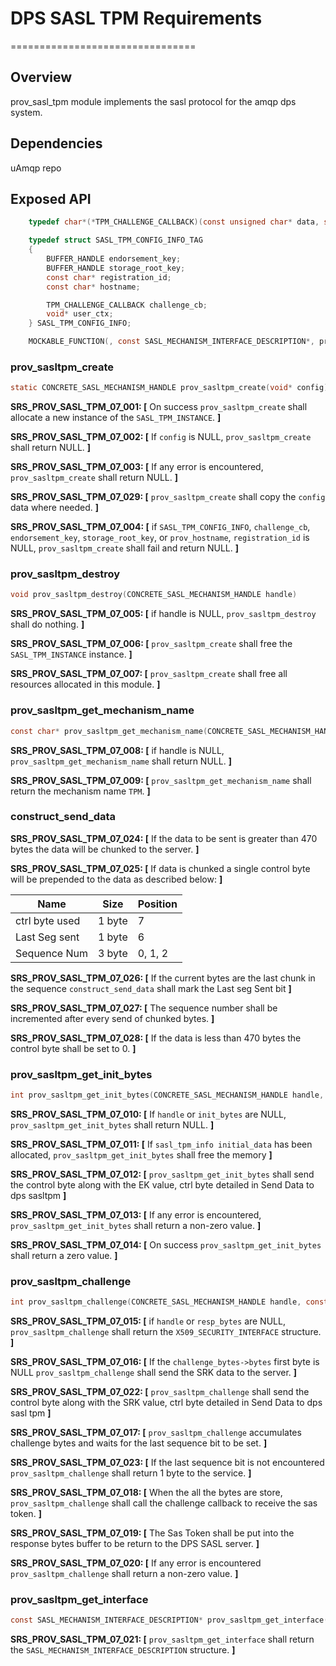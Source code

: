 # DPS SASL TPM Requirements

================================

## Overview

prov_sasl_tpm module implements the sasl protocol for the amqp dps system.

## Dependencies

uAmqp repo

## Exposed API

```c
    typedef char*(*TPM_CHALLENGE_CALLBACK)(const unsigned char* data, size_t length, void* user_ctx);

    typedef struct SASL_TPM_CONFIG_INFO_TAG
    {
        BUFFER_HANDLE endorsement_key;
        BUFFER_HANDLE storage_root_key;
        const char* registration_id;
        const char* hostname;

        TPM_CHALLENGE_CALLBACK challenge_cb;
        void* user_ctx;
    } SASL_TPM_CONFIG_INFO;

    MOCKABLE_FUNCTION(, const SASL_MECHANISM_INTERFACE_DESCRIPTION*, prov_sasltpm_get_interface);
```

### prov_sasltpm_create

```c
static CONCRETE_SASL_MECHANISM_HANDLE prov_sasltpm_create(void* config)
```

**SRS_PROV_SASL_TPM_07_001: [** On success `prov_sasltpm_create` shall allocate a new instance of the `SASL_TPM_INSTANCE`. **]**

**SRS_PROV_SASL_TPM_07_002: [** If `config` is NULL, `prov_sasltpm_create` shall return NULL. **]**

**SRS_PROV_SASL_TPM_07_003: [** If any error is encountered, `prov_sasltpm_create` shall return NULL. **]**

**SRS_PROV_SASL_TPM_07_029: [** `prov_sasltpm_create` shall copy the `config` data where needed. **]**

**SRS_PROV_SASL_TPM_07_004: [** if `SASL_TPM_CONFIG_INFO`, `challenge_cb`, `endorsement_key`, `storage_root_key`, or `prov_hostname`, `registration_id` is NULL, `prov_sasltpm_create` shall fail and return NULL. **]**

### prov_sasltpm_destroy

```c
void prov_sasltpm_destroy(CONCRETE_SASL_MECHANISM_HANDLE handle)
```

**SRS_PROV_SASL_TPM_07_005: [** if handle is NULL, `prov_sasltpm_destroy` shall do nothing. **]**

**SRS_PROV_SASL_TPM_07_006: [** `prov_sasltpm_create` shall free the `SASL_TPM_INSTANCE` instance. **]**

**SRS_PROV_SASL_TPM_07_007: [** `prov_sasltpm_create` shall free all resources allocated in this module. **]**

### prov_sasltpm_get_mechanism_name

```c
const char* prov_sasltpm_get_mechanism_name(CONCRETE_SASL_MECHANISM_HANDLE handle)
```

**SRS_PROV_SASL_TPM_07_008: [** if handle is NULL, `prov_sasltpm_get_mechanism_name` shall return NULL. **]**

**SRS_PROV_SASL_TPM_07_009: [** `prov_sasltpm_get_mechanism_name` shall return the mechanism name `TPM`. **]**

### construct_send_data

**SRS_PROV_SASL_TPM_07_024: [** If the data to be sent is greater than 470 bytes the data will be chunked to the server. **]**

**SRS_PROV_SASL_TPM_07_025: [** If data is chunked a single control byte will be prepended to the data as described below: **]**

| Name            |  Size  |Position |
|-----------------|--------|---------|
| ctrl byte used  | 1 byte |    7    |
| Last Seg sent   | 1 byte |    6    |
| Sequence Num    | 3 byte | 0, 1, 2 |

**SRS_PROV_SASL_TPM_07_026: [** If the current bytes are the last chunk in the sequence `construct_send_data` shall mark the Last seg Sent bit **]**

**SRS_PROV_SASL_TPM_07_027: [** The sequence number shall be incremented after every send of chunked bytes. **]**

**SRS_PROV_SASL_TPM_07_028: [** If the data is less than 470 bytes the control byte shall be set to 0. **]**

### prov_sasltpm_get_init_bytes

```c
int prov_sasltpm_get_init_bytes(CONCRETE_SASL_MECHANISM_HANDLE handle, SASL_MECHANISM_BYTES* init_bytes)
```

**SRS_PROV_SASL_TPM_07_010: [** If `handle` or `init_bytes` are NULL, `prov_sasltpm_get_init_bytes` shall return NULL. **]**

**SRS_PROV_SASL_TPM_07_011: [** If `sasl_tpm_info initial_data` has been allocated, `prov_sasltpm_get_init_bytes` shall free the memory **]**

**SRS_PROV_SASL_TPM_07_012: [** `prov_sasltpm_get_init_bytes` shall send the control byte along with the EK value, ctrl byte detailed in Send Data to dps sasltpm **]**

**SRS_PROV_SASL_TPM_07_013: [** If any error is encountered, `prov_sasltpm_get_init_bytes` shall return a non-zero value. **]**

**SRS_PROV_SASL_TPM_07_014: [** On success `prov_sasltpm_get_init_bytes` shall return a zero value. **]**

### prov_sasltpm_challenge

```c
int prov_sasltpm_challenge(CONCRETE_SASL_MECHANISM_HANDLE handle, const SASL_MECHANISM_BYTES* challenge_bytes, SASL_MECHANISM_BYTES* resp_bytes)
```

**SRS_PROV_SASL_TPM_07_015: [** if `handle` or `resp_bytes` are NULL, `prov_sasltpm_challenge` shall return the `X509_SECURITY_INTERFACE` structure. **]**

**SRS_PROV_SASL_TPM_07_016: [** If the `challenge_bytes->bytes` first byte is NULL `prov_sasltpm_challenge` shall send the SRK data to the server. **]**

**SRS_PROV_SASL_TPM_07_022: [** `prov_sasltpm_challenge` shall send the control byte along with the SRK value, ctrl byte detailed in Send Data to dps sasl tpm **]**

**SRS_PROV_SASL_TPM_07_017: [** `prov_sasltpm_challenge` accumulates challenge bytes and waits for the last sequence bit to be set. **]**

**SRS_PROV_SASL_TPM_07_023: [** If the last sequence bit is not encountered `prov_sasltpm_challenge` shall return 1 byte to the service. **]**

**SRS_PROV_SASL_TPM_07_018: [** When the all the bytes are store, `prov_sasltpm_challenge` shall call the challenge callback to receive the sas token. **]**

**SRS_PROV_SASL_TPM_07_019: [** The Sas Token shall be put into the response bytes buffer to be return to the DPS SASL server. **]**

**SRS_PROV_SASL_TPM_07_020: [** If any error is encountered `prov_sasltpm_challenge` shall return a non-zero value. **]**

### prov_sasltpm_get_interface

```c
const SASL_MECHANISM_INTERFACE_DESCRIPTION* prov_sasltpm_get_interface(void)
```

**SRS_PROV_SASL_TPM_07_021: [** `prov_sasltpm_get_interface` shall return the `SASL_MECHANISM_INTERFACE_DESCRIPTION` structure. **]**
